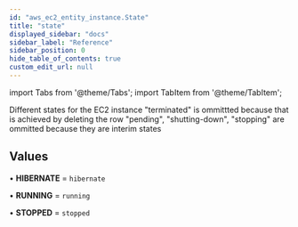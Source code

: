 ```yaml
---
id: "aws_ec2_entity_instance.State"
title: "state"
displayed_sidebar: "docs"
sidebar_label: "Reference"
sidebar_position: 0
hide_table_of_contents: true
custom_edit_url: null
---
```


import Tabs from '@theme/Tabs';
import TabItem from '@theme/TabItem';

Different states for the EC2 instance
"terminated" is ommittted because that is achieved by deleting the row
"pending", "shutting-down", "stopping" are ommitted because they are interim states

## Values

• **HIBERNATE** = `hibernate`

• **RUNNING** = `running`

• **STOPPED** = `stopped`

